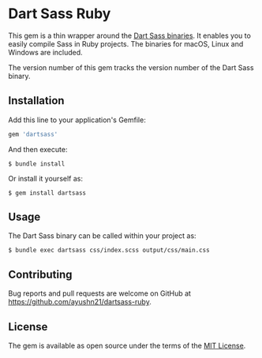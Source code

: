 # Dart Sass Ruby

This gem is a thin wrapper around the [Dart Sass binaries](https://github.com/sass/dart-sass/releases). It enables you to easily compile Sass in Ruby projects. The binaries for macOS, Linux and Windows are included.

The version number of this gem tracks the version number of the Dart Sass binary.

## Installation

Add this line to your application's Gemfile:

```ruby
gem 'dartsass'
```

And then execute:

    $ bundle install

Or install it yourself as:

    $ gem install dartsass

## Usage

The Dart Sass binary can be called within your project as:

	$ bundle exec dartsass css/index.scss output/css/main.css


## Contributing

Bug reports and pull requests are welcome on GitHub at https://github.com/ayushn21/dartsass-ruby.

## License

The gem is available as open source under the terms of the [MIT License](https://opensource.org/licenses/MIT).

